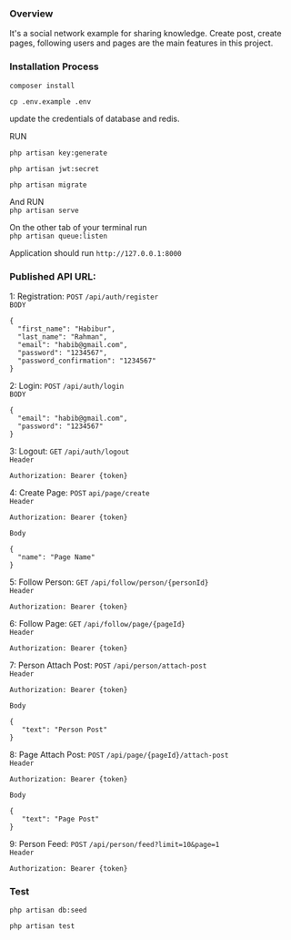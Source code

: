 ### Overview
It's a social network example for sharing knowledge. Create post, create pages, following users and pages are the main features in this project.

### Installation Process

`composer install`

`cp .env.example .env`

update the credentials of database and redis.

RUN 

`php artisan key:generate`

`php artisan jwt:secret`

`php artisan migrate`

And RUN  
`php artisan serve`

On the other tab of your terminal run   
`php artisan queue:listen`  

Application should run `http://127.0.0.1:8000`

### Published API URL:

1: Registration: `POST` `/api/auth/register`   
`BODY` 
```
{
  "first_name": "Habibur",
  "last_name": "Rahman",
  "email": "habib@gmail.com",
  "password": "1234567",
  "password_confirmation": "1234567"
}
```


2: Login: `POST` `/api/auth/login`  
`BODY`
```
{
  "email": "habib@gmail.com",
  "password": "1234567"
}
```


3: Logout: `GET` `/api/auth/logout`  
`Header`
```
Authorization: Bearer {token}
```


4: Create Page: `POST` `api/page/create`   
`Header`
```
Authorization: Bearer {token}
```
`Body`
```
{
  "name": "Page Name"
}
```


5: Follow Person: `GET` `/api/follow/person/{personId}`  
`Header`
```
Authorization: Bearer {token}
```


6: Follow Page: `GET` `/api/follow/page/{pageId}`  
`Header`
```
Authorization: Bearer {token}
```


7: Person Attach Post: `POST` `/api/person/attach-post`  
`Header`
```
Authorization: Bearer {token}
```
`Body`
```
{
   "text": "Person Post"
}
```


8: Page Attach Post: `POST` `/api/page/{pageId}/attach-post`  
`Header`
```
Authorization: Bearer {token}
```
`Body`
```
{
   "text": "Page Post"
}
```


9: Person Feed: `POST` `/api/person/feed?limit=10&page=1`  
`Header`
```
Authorization: Bearer {token}
```


### Test
`php artisan db:seed`   

`php artisan test`
